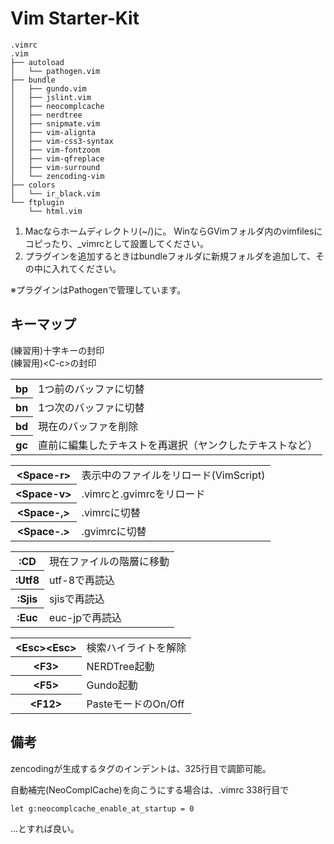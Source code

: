 Vim Starter-Kit
===================================

    .vimrc
    .vim
    ├── autoload
    │   └── pathogen.vim
    ├── bundle
    │   ├── gundo.vim
    │   ├── jslint.vim
    │   ├── neocomplcache
    │   ├── nerdtree
    │   ├── snipmate.vim
    │   ├── vim-alignta
    │   ├── vim-css3-syntax
    │   ├── vim-fontzoom
    │   ├── vim-qfreplace
    │   ├── vim-surround
    │   └── zencoding-vim
    ├── colors
    │   └── ir_black.vim
    └── ftplugin
        └── html.vim

1. Macならホームディレクトリ(~/)に。
   WinならGVimフォルダ内のvimfilesにコピったり、\_vimrcとして設置してください。
2. プラグインを追加するときはbundleフォルダに新規フォルダを追加して、その中に入れてください。

※プラグインはPathogenで管理しています。


## キーマップ

(練習用)十字キーの封印<br />
(練習用)&lt;C-c&gt;の封印

<table>
<tr><th>bp</th><td>1つ前のバッファに切替</td></tr>
<tr><th>bn</th><td>1つ次のバッファに切替</td></tr>
<tr><th>bd</th><td>現在のバッファを削除</td></tr>
<tr><th>gc</th><td>直前に編集したテキストを再選択（ヤンクしたテキストなど）</td></tr>

<table>
<tr><th>&lt;Space-r&gt;</th><td>表示中のファイルをリロード(VimScript)</td></tr>
<tr><th>&lt;Space-v&gt;</th><td>.vimrcと.gvimrcをリロード</td></tr>
<tr><th>&lt;Space-,&gt;</th><td>.vimrcに切替</td></tr>
<tr><th>&lt;Space-.&gt;</th><td>.gvimrcに切替</td></tr>
</table>

<table>
<tr><th>:CD</th><td>現在ファイルの階層に移動</td></tr>
<tr><th>:Utf8</th><td>utf-8で再読込</td></tr>
<tr><th>:Sjis</th><td>sjisで再読込</td></tr>
<tr><th>:Euc</th><td>euc-jpで再読込</td></tr>
</table>

<table>
<tr><th>&lt;Esc&gt;&lt;Esc&gt;</th><td>検索ハイライトを解除</td></tr>
<tr><th>&lt;F3&gt;</th><td>NERDTree起動</td></tr>
<tr><th>&lt;F5&gt;</th><td>Gundo起動</td></tr>
<tr><th>&lt;F12&gt;</th><td>PasteモードのOn/Off</td></tr>
</table>


## 備考

zencodingが生成するタグのインデントは、325行目で調節可能。

自動補完(NeoComplCache)を向こうにする場合は、.vimrc 338行目で

    let g:neocomplcache_enable_at_startup = 0

...とすれば良い。

